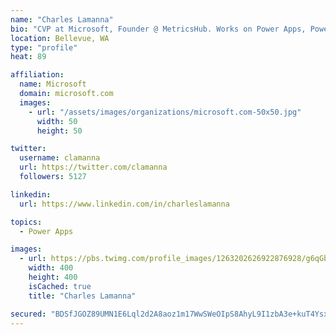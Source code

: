 ```yaml
---
name: "Charles Lamanna"
bio: "CVP at Microsoft, Founder @ MetricsHub. Works on Power Apps, Power Automate, Power Virtual Agent, Common Data Service and Dynamics 365."
location: Bellevue, WA
type: "profile"
heat: 89

affiliation:
  name: Microsoft
  domain: microsoft.com
  images:
    - url: "/assets/images/organizations/microsoft.com-50x50.jpg"
      width: 50
      height: 50

twitter:
  username: clamanna
  url: https://twitter.com/clamanna
  followers: 5127

linkedin:
  url: https://www.linkedin.com/in/charleslamanna

topics:
  - Power Apps

images:
  - url: https://pbs.twimg.com/profile_images/1263202626922876928/g6qGbHZ-_400x400.jpg
    width: 400
    height: 400
    isCached: true
    title: "Charles Lamanna"

secured: "BDSfJGOZ89UMN1E6Lql2d2A8aoz1m17WwSWeOIpS8AhyL9I1zbA3e+kuT4Ysx5IeSmUJ2ptc88o3t+q3ZNH/vSIW704qiRMNxlbZc6vxEXLKATIpLW1tQfCZh3NLBSx1Nv0sAanyXrngXXMrrMIHJzNOy0stDzUUbSQm8gPtGYYnCxoOz/sMWi6TZpXb0Eim5k9D7MBVdR6HdExDzRy6QUIGK4Yb2m/jxgq/yz5yHvtDV9srXWLO733dvFzIF1ApV63bNahxO7ZsbuUWQLoh7VWk0eHHB8yZD0TAZU7PSUmbaMYX/Wxj+FdW1/nn7LyJrzccypOO/ygEGc5T2WIVbdFMJTecxHQ5OWQ/jCnMDy75NjQTqbA8KrTOugve0YyeXGmeCNrRSjvrlWrG9BBvg2OvMYeIg3X5WJocXCV4t4Y=;glNi5aj5rl+NLtO1bxHe+g=="
---
```


